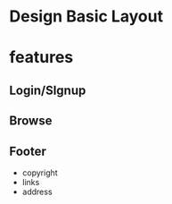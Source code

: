 #  Design Basic Layout
 
# features
 ## Login/SIgnup
 
 ## Browse
 


 ## Footer
 - copyright 
 - links
 - address